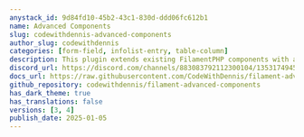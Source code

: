 ```yaml
---
anystack_id: 9d84fd10-45b2-43c1-830d-ddd06fc612b1
name: Advanced Components
slug: codewithdennis-advanced-components
author_slug: codewithdennis
categories: [form-field, infolist-entry, table-column]
description: This plugin extends existing FilamentPHP components with advanced features and enhanced functionality.
discord_url: https://discord.com/channels/883083792112300104/1353174945244647444
docs_url: https://raw.githubusercontent.com/CodeWithDennis/filament-advanced-components-docs/main/README.md
github_repository: codewithdennis/filament-advanced-components
has_dark_theme: true
has_translations: false
versions: [3, 4]
publish_date: 2025-01-05
---
```

